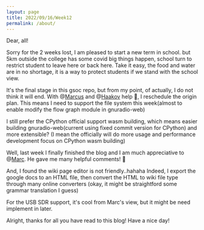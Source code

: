 ```yaml
---
layout: page
title: 2022/09/16/Week12
permalink: /about/
---
```

Dear, all!

Sorry for the 2 weeks lost, I am pleased to start a new term in school. 
but 5km outside the college has some covid big things happen, school turn to restrict student to leave here or back here. 
Take it easy, the food and water are in no shortage, it is a way to protect students if we stand with the school view.

It's the final stage in this gsoc repo, but from my point, of actually, I do not think it will end.
With @[Marcus](https://github.com/marcusmueller) and @[Haakov](https://github.com/haakov) help 🙇‍, 
I reschedule the origin plan. This means I need to support the file system this week(almost to enable modify the flow graph module in gnuradio-web)

I still prefer the CPython official support wasm building, which means easier building gnuradio-web(current using fixed commit version for CPython) 
and more extensible? (I mean the officially will do more usage and performance development focus on CPython wasm building)

Well, last week I finally finished the blog and I am much appreciative to @[Marc](https://github.com/marcnewlin/).
He gave me many helpful comments! 🎉

And, I found the wiki page editor is not friendly..hahaha
Indeed, I export the google docs to an HTML file, then convert the HTML to wiki file type through many online converters
(okay, it might be straightford some grammar translation I guess)

For the USB SDR support, it's cool from Marc's view, but it might be need implement in later.

Alright, thanks for all you have read to this blog!
Have a nice day!

